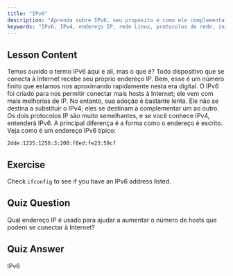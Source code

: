 ```yaml
---
title: "IPv6"
description: "Aprenda sobre IPv6, seu propósito e como ele complementa o IPv4. Entenda o endereçamento IPv6 e seu papel na conexão de mais dispositivos à internet."
keywords: "IPv6, IPv4, endereço IP, rede Linux, protocolos de rede, iniciante, tutorial, guia"
---
```


## Lesson Content

Temos ouvido o termo IPv6 aqui e ali, mas o que é? Todo dispositivo que se conecta à Internet recebe seu próprio endereço IP. Bem, esse é um número finito que estamos nos aproximando rapidamente nesta era digital. O IPv6 foi criado para nos permitir conectar mais hosts à Internet; ele vem com mais melhorias de IP. No entanto, sua adoção é bastante lenta. Ele não se destina a substituir o IPv4; eles se destinam a complementar um ao outro. Os dois protocolos IP são muito semelhantes, e se você conhece IPv4, entenderá IPv6. A principal diferença é a forma como o endereço é escrito. Veja como é um endereço IPv6 típico:

```plaintext
2dde:1235:1256:3:200:f8ed:fe23:59cf
```

## Exercise

Check `ifconfig` to see if you have an IPv6 address listed.

## Quiz Question

Qual endereço IP é usado para ajudar a aumentar o número de hosts que podem se conectar à Internet?

## Quiz Answer

IPv6
